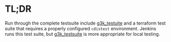 # TL;DR

Run through the complete testsuite include [g3k_testuite](./g3k_testsuite.md) and a terraform test suite that requires a properly configured `cdistest` environment.
Jenkins runs this test suite, but [g3k_testsuite](./g3k_testsuite.md) is more appropriate for local testing.
